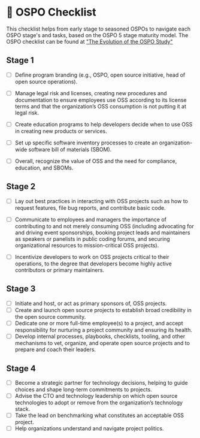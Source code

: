 # 📝 OSPO Checklist

This checklist helps from early stage to seasoned OSPOs to navigate each OSPO stage's and tasks, based on the OSPO 5 stage 
maturity model. The OSPO checklist can be found at ["The Evolution of the OSPO Study"](https://linuxfoundation.org/tools/the-evolution-of-the-open-source-program-office-ospo/)

## Stage 1

- [ ] Define program branding (e.g., OSPO, open source initiative, head of open source operations).

- [ ] Manage legal risk and licenses, creating new procedures and documentation to ensure employees use OSS according to its license terms and that the organization’s OSS consumption is not putting it at legal risk.

- [ ] Create education programs to help developers decide when to use OSS in creating new products or services.

- [ ] Set up specific software inventory processes to create an organization-wide software bill of materials (SBOM).

- [ ] Overall, recognize the value of OSS and the need for compliance, education, and SBOMs.


## Stage 2

- [ ] Lay out best practices in interacting with OSS projects such as how to request features, file bug reports, and contribute basic code.

- [ ] Communicate to employees and managers the importance of contributing to and not merely consuming OSS (including advocating for and driving event sponsorships, booking
project leads and maintainers as speakers or panelists in public coding forums, and securing organizational resources to mission-critical OSS projects).

- [ ]  Incentivize developers to work on OSS projects critical to their operations, to the degree that developers become highly active contributors or primary maintainers.


## Stage 3

- [ ]  Initiate and host, or act as primary sponsors of, OSS projects.
- [ ]  Create and launch open source projects to establish broad credibility in the open source community.
- [ ]  Dedicate one or more full-time employee(s) to a project, and accept responsibility for nurturing a project community and ensuring its health.
- [ ]  Develop internal processes, playbooks, checklists, tooling, and other mechanisms to vet, organize, and operate open source projects and to prepare and coach their leaders.

## Stage 4

- [ ]  Become a strategic partner for technology decisions, helping to guide choices and shape long-term commitments to projects.
- [ ]  Advise the CTO and technology leadership on which open source technologies to adopt or remove from the organization’s technology stack.
- [ ]  Take the lead on benchmarking what constitutes an acceptable OSS project.
- [ ]  Help organizations understand and navigate project politics.
